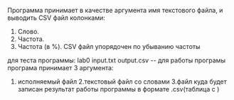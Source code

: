 Программа принимает в качестве аргумента имя текстового файла, и выводить CSV файл колонками:
1. Слово.
2. Частота.
3. Частота (в %).
CSV файл упорядочен по убыванию частоты

для теста программы:
lab0 input.txt output.csv -- для работы програмы 
програма принимает 3 аргумента:
1. исполняемый файл 
2.текстовый файл со словами 
3.файл куда будет записан результат работы программы в формате .csv(таблица с )
